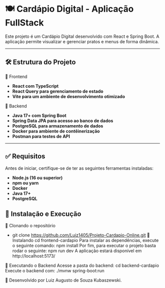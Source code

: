 # 🍽️ Cardápio Digital - Aplicação FullStack

Este projeto é um Cardápio Digital desenvolvido com React e Spring Boot.
A aplicação permite visualizar e gerenciar pratos e menus de forma dinâmica.

---

## 🛠️ Estrutura do Projeto
🔹 Frontend
- **React com TypeScript**
- **React Query para gerenciamento de estado**
- **Vite para um ambiente de desenvolvimento otimizado**
  
🔹 Backend
- **Java 17+ com Spring Boot**
- **Spring Data JPA para acesso ao banco de dados**
- **PostgreSQL para armazenamento de dados**
- **Docker para ambiente de contêinerização**
- **Postman para testes de API**

---

## ✅ Requisitos
Antes de iniciar, certifique-se de ter as seguintes ferramentas instaladas:
- **Node.js (16 ou superior)**
- **npm ou yarn**
- **Docker**
- **Java 17+**
- **PostgreSQL**
## 🚀 Instalação e Execução
🔹 Clonando o repositório
- git clone https://github.com/Luiz1405/Projeto-Cardapio-Online.git
🔹 Instalando
cd frontend-cardapio
Para instalar as dependências, execute o seguinte comando:
npm install
Por fim, para executar o projeto basta rodar o seguinte:
npm run dev
A aplicação estará disponível em http://localhost:5173/

🔹 Executando o Backend
Acesse a pasta do backend:
cd backend-cardapio
Execute o backend com:
./mvnw spring-boot:run

🚀 Desenvolvido por Luiz Augusto de Souza Kubaszewski.
